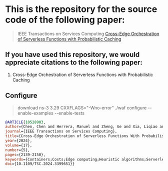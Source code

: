 # This is the repository for the source code of the following paper:

> IEEE Transactions on Services Computing [Cross-Edge Orchestration of Serverless Functions with Probabilistic Caching](https://ieeexplore.ieee.org/abstract/document/10528903)

## If you have used this repository, we would appreciate citations to the following paper:

<ol>
  <li>Cross-Edge Orchestration of Serverless Functions with Probabilistic Caching</li>
</ol>


## Configure
> download ns-3 3.29
> CXXFLAGS="-Wno-error" ./waf configure --enable-examples --enable-tests


```bibtex
@ARTICLE{10528903,
author={Chen, Chen and Herrera, Manuel and Zheng, Ge and Xia, Liqiao and Ling, Zhengyang and Wang, Jiangtao},
journal={IEEE Transactions on Services Computing}, 
title={Cross-Edge Orchestration of Serverless Functions With Probabilistic Caching}, 
year={2024},
volume={17},
number={5},
pages={2139-2150},
keywords={Containers;Costs;Edge computing;Heuristic algorithms;Serverless computing;Optimization;Processor scheduling;Edge computing;resource allocation;serverless computing},
doi={10.1109/TSC.2024.3399651}}
```
